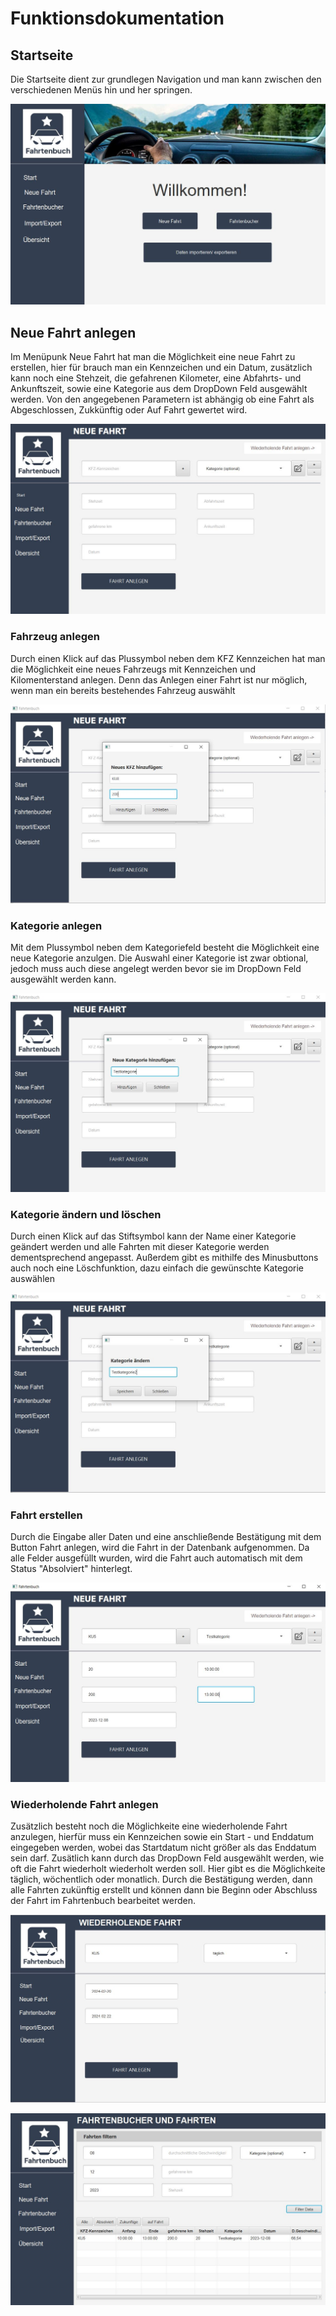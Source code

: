 # Funktionsdokumentation

## Startseite

Die Startseite dient zur grundlegen Navigation und man kann zwischen den verschiedenen Menüs hin und her springen.

![alt text](https://github.com/jku-win-se/teaching-2023.ws.prse.braeuer.team2/blob/main/docs/Screenshots/Screenshot1.JPG?raw=true)

## Neue Fahrt anlegen
Im Menüpunk Neue Fahrt hat man die Möglichkeit eine neue Fahrt zu erstellen, hier für brauch man ein Kennzeichen und ein Datum, zusätzlich kann noch eine Stehzeit, die gefahrenen Kilometer, eine Abfahrts- und Ankunftszeit, sowie eine Kategorie aus dem DropDown Feld ausgewählt werden. Von den angegebenen Parametern ist abhängig ob eine Fahrt als Abgeschlossen, Zukkünftig oder Auf Fahrt gewertet wird.

![alt text](https://github.com/jku-win-se/teaching-2023.ws.prse.braeuer.team2/blob/main/docs/Screenshots/Screenshot2.JPG?raw=true)

### Fahrzeug anlegen
Durch einen Klick auf das Plussymbol neben dem KFZ Kennzeichen hat man die Möglichkeit eine neues Fahrzeugs mit Kennzeichen und Kilomenterstand anlegen. Denn das Anlegen einer Fahrt ist nur möglich, wenn man ein bereits bestehendes Fahrzeug auswählt

![alt text](https://github.com/jku-win-se/teaching-2023.ws.prse.braeuer.team2/blob/main/docs/Screenshots/Screenshot3.JPG?raw=true)

### Kategorie anlegen
Mit dem Plussymbol neben dem Kategoriefeld besteht die Möglichkeit eine neue Kategorie anzulgen. Die Auswahl einer Kategorie ist zwar obtional, jedoch muss auch diese angelegt werden bevor sie im DropDown Feld ausgewählt werden kann.

![alt text](https://github.com/jku-win-se/teaching-2023.ws.prse.braeuer.team2/blob/main/docs/Screenshots/Screenshot4.JPG?raw=true)

### Kategorie ändern und löschen
Durch einen Klick auf das Stiftsymbol kann der Name einer Kategorie geändert werden und alle Fahrten mit dieser Kategorie werden dementsprechend angepasst. Außerdem gibt es mithilfe des Minusbuttons auch noch eine Löschfunktion, dazu einfach die gewünschte Kategorie auswählen

![alt text](https://github.com/jku-win-se/teaching-2023.ws.prse.braeuer.team2/blob/main/docs/Screenshots/Screenshot6.JPG?raw=true)

### Fahrt erstellen
Durch die Eingabe aller Daten und eine anschließende Bestätigung mit dem Button Fahrt anlegen, wird die Fahrt in der Datenbank aufgenommen. Da alle Felder ausgefüllt wurden, wird die Fahrt auch automatisch mit dem Status "Absolviert" hinterlegt. 

![alt text](https://github.com/jku-win-se/teaching-2023.ws.prse.braeuer.team2/blob/main/docs/Screenshots/Screenshot7.JPG?raw=true)

### Wiederholende Fahrt anlegen
Zusätzlich besteht noch die Möglichkeite eine wiederholende Fahrt anzulegen, hierfür muss ein Kennzeichen sowie ein Start - und Enddatum eingegeben werden, wobei das Startdatum nicht größer als das Enddatum sein darf. Zusätlich kann durch das DropDown Feld ausgewählt werden, wie oft die Fahrt wiederholt wiederholt werden soll. Hier gibt es die Möglichkeite täglich, wöchentlich oder monatlich. Durch die Bestätigung werden, dann alle Fahrten zukünftig erstellt und können dann bie Beginn oder Abschluss der Fahrt im Fahrtenbuch bearbeitet werden.

![alt text](https://github.com/jku-win-se/teaching-2023.ws.prse.braeuer.team2/blob/main/docs/Screenshots/Screenshot8.JPG?raw=true)

![alt text](https://github.com/jku-win-se/teaching-2023.ws.prse.braeuer.team2/blob/main/docs/Screenshots/Screenshot9.JPG?raw=true)
